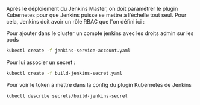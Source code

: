 Après le déploiement du Jenkins Master, on doit paramétrer le plugin Kubernetes pour que Jenkins puisse se mettre à l'échelle tout seul. Pour cela, Jenkins doit avoir un rôle RBAC que l'on défini ici :

Pour ajouter dans le cluster un compte jenkins avec les droits admin sur les pods

```sh
kubectl create -f jenkins-service-account.yaml
```

Pour lui associer un secret : 
```sh
kubectl create -f build-jenkins-secret.yaml
```

Pour voir le token a mettre dans la config du plugin Kubernetes de Jenkins 

```sh
kubectl describe secrets/build-jenkins-secret
```
